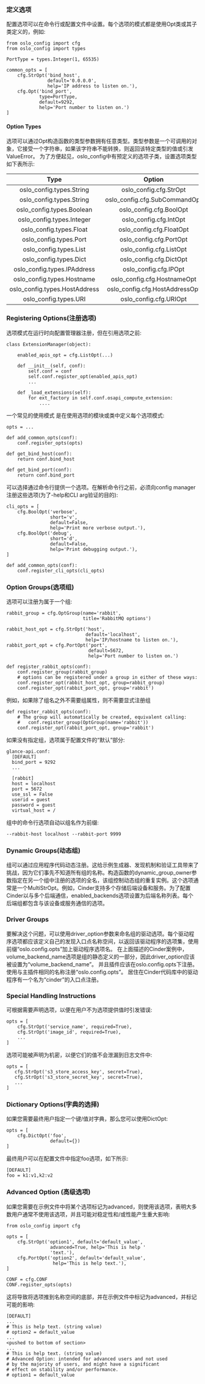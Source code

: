 ### 定义选项
配置选项可以在命令行或配置文件中设置。每个选项的模式都是使用Opt类或其子类定义的，例如:

```
from oslo_config import cfg
from oslo_config import types

PortType = types.Integer(1, 65535)

common_opts = [
    cfg.StrOpt('bind_host',
               default='0.0.0.0',
               help='IP address to listen on.'),
    cfg.Opt('bind_port',
            type=PortType,
            default=9292,
            help='Port number to listen on.')
]
```

#### Option Types
选项可以通过Opt构造函数的类型参数拥有任意类型。类型参数是一个可调用的对象，它接受一个字符串，如果该字符串不能转换，则返回该特定类型的值或引发ValueError。
为了方便起见，oslo_config中有预定义的选项子类，设置选项类型如下表所示:


|Type     |	Option    |
|:-------:|:---------:|
|oslo_config.types.String|oslo_config.cfg.StrOpt|
|oslo_config.types.String|oslo_config.cfg.SubCommandOpt
|oslo_config.types.Boolean|oslo_config.cfg.BoolOpt|
|oslo_config.types.Integer|oslo_config.cfg.IntOpt|
|oslo_config.types.Float|oslo_config.cfg.FloatOpt|
|oslo_config.types.Port|oslo_config.cfg.PortOpt|
|oslo_config.types.List|oslo_config.cfg.ListOpt|
|oslo_config.types.Dict|oslo_config.cfg.DictOpt|
|oslo_config.types.IPAddress|oslo_config.cfg.IPOpt|
|oslo_config.types.Hostname|oslo_config.cfg.HostnameOpt|
|oslo_config.types.HostAddress|oslo_config.cfg.HostAddressOpt|
|oslo_config.types.URI|oslo_config.cfg.URIOpt|


### Registering Options(注册选项)
选项模式在运行时向配置管理器注册，但在引用选项之前:
```
class ExtensionManager(object):

    enabled_apis_opt = cfg.ListOpt(...)

    def __init__(self, conf):
        self.conf = conf
        self.conf.register_opt(enabled_apis_opt)
        ...

    def _load_extensions(self):
        for ext_factory in self.conf.osapi_compute_extension:
            ....
```

一个常见的使用模式 是在使用选项的模块或类中定义每个选项模式:
```
opts = ...

def add_common_opts(conf):
    conf.register_opts(opts)

def get_bind_host(conf):
    return conf.bind_host

def get_bind_port(conf):
    return conf.bind_port
```
可以选择通过命令行提供一个选项。在解析命令行之前，必须向config manager注册这些选项(为了-help和CLI arg验证的目的):
```
cli_opts = [
    cfg.BoolOpt('verbose',
                short='v',
                default=False,
                help='Print more verbose output.'),
    cfg.BoolOpt('debug',
                short='d',
                default=False,
                help='Print debugging output.'),
]

def add_common_opts(conf):
    conf.register_cli_opts(cli_opts)
```

### Option Groups(选项组)
选项可以注册为属于一个组:
```
rabbit_group = cfg.OptGroup(name='rabbit',
                            title='RabbitMQ options')

rabbit_host_opt = cfg.StrOpt('host',
                             default='localhost',
                             help='IP/hostname to listen on.'),
rabbit_port_opt = cfg.PortOpt('port',
                              default=5672,
                              help='Port number to listen on.')

def register_rabbit_opts(conf):
    conf.register_group(rabbit_group)
    # options can be registered under a group in either of these ways:
    conf.register_opt(rabbit_host_opt, group=rabbit_group)
    conf.register_opt(rabbit_port_opt, group='rabbit')
```
例如，如果除了组名之外不需要组属性，则不需要显式注册组
```
def register_rabbit_opts(conf):
    # The group will automatically be created, equivalent calling:
    #   conf.register_group(OptGroup(name='rabbit'))
    conf.register_opt(rabbit_port_opt, group='rabbit')
```

如果没有指定组，选项属于配置文件的“默认”部分:
```
glance-api.conf:
  [DEFAULT]
  bind_port = 9292
  ...

  [rabbit]
  host = localhost
  port = 5672
  use_ssl = False
  userid = guest
  password = guest
  virtual_host = /
```
组中的命令行选项自动以组名作为前缀:
```
--rabbit-host localhost --rabbit-port 9999
```
### Dynamic Groups(动态组)

组可以通过应用程序代码动态注册。这给示例生成器、发现机制和验证工具带来了挑战，因为它们事先不知道所有组的名称。构造函数的dynamic_group_owner参数指定在另一个组中注册的选项的全名，该组控制动态组的重复实例。这个选项通常是一个MultiStrOpt。例如，Cinder支持多个存储后端设备和服务。为了配置Cinder以与多个后端通信，enabled_backends选项设置为后端名称列表。每个后端组都包含与该设备或服务通信的选项。

### Driver Groups
要解决这个问题，可以使用driver_option参数来命名组的驱动选项。每个驱动程序选项都应该定义自己的发现入口点名称空间，以返回该驱动程序的选项集，使用前缀“oslo.config.opts”加上驱动程序选项名。
在上面描述的Cinder案例中，volume_backend_name选项是组的静态定义的一部分，因此driver_option应该被设置为“volume_backend_name”。
并且插件应该在oslo.config.opts下注册。使用与主插件相同的名称注册“oslo.config.opts”。
居住在Cinder代码库中的驱动程序有一个名为“cinder”的入口点注册。

### Special Handling Instructions
可根据需要声明选项，以便在用户不为选项提供值时引发错误:
```
opts = [
    cfg.StrOpt('service_name', required=True),
    cfg.StrOpt('image_id', required=True),
    ...
]
```
选项可能被声明为机密，以便它们的值不会泄漏到日志文件中:
```
opts = [
   cfg.StrOpt('s3_store_access_key', secret=True),
   cfg.StrOpt('s3_store_secret_key', secret=True),
   ...
]
```

### Dictionary Options(字典的选择)

如果您需要最终用户指定一个键/值对字典，那么您可以使用DictOpt:
```
opts = [
    cfg.DictOpt('foo',
                default={})
]
```
最终用户可以在配置文件中指定foo选项，如下所示:
```
[DEFAULT]
foo = k1:v1,k2:v2
```
### Advanced Option (高级选项)
如果您需要在示例文件中将某个选项标记为advanced，则使用该选项，表明大多数用户通常不使用该选项，并且可能对稳定性和/或性能产生重大影响:
```
from oslo_config import cfg

opts = [
    cfg.StrOpt('option1', default='default_value',
                advanced=True, help='This is help '
                'text.'),
    cfg.PortOpt('option2', default='default_value',
                 help='This is help text.'),
]

CONF = cfg.CONF
CONF.register_opts(opts)
```
这将导致将选项推到名称空间的底部，并在示例文件中标记为advanced，并标记可能的影响:
```
[DEFAULT]
...
# This is help text. (string value)
# option2 = default_value
...
<pushed to bottom of section>
...
# This is help text. (string value)
# Advanced Option: intended for advanced users and not used
# by the majority of users, and might have a significant
# effect on stability and/or performance.
# option1 = default_value
```
